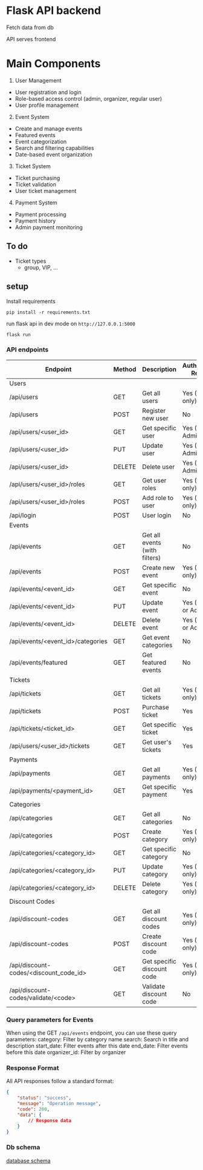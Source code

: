 # Flask API backend

Fetch data from db

API serves frontend


# Main Components
1. User Management
- User registration and login
- Role-based access control (admin, organizer, regular user)
- User profile management
2. Event System
- Create and manage events
- Featured events
- Event categorization
- Search and filtering capabilities
- Date-based event organization
3. Ticket System
- Ticket purchasing
- Ticket validation
- User ticket management
4. Payment System
- Payment processing
- Payment history
- Admin payment monitoring

## To do
- Ticket types
  - group, VIP, ...


## setup
Install requirements

```
pip install -r requirements.txt
```

run flask api in dev mode on `http://127.0.0.1:5000`

```
flask run
```

### API endpoints


| Endpoint | Method | Description | Authentication Required |
|----------|---------|-------------|------------------------|
| Users |
| /api/users | GET | Get all users | Yes (Admin only) |
| /api/users | POST | Register new user | No |
| /api/users/<user_id> | GET | Get specific user | Yes (Self or Admin) |
| /api/users/<user_id> | PUT | Update user | Yes (Self or Admin) |
| /api/users/<user_id> | DELETE | Delete user | Yes (Self or Admin) |
| /api/users/<user_id>/roles | GET | Get user roles | Yes (Admin only) |
| /api/users/<user_id>/roles | POST | Add role to user | Yes (Admin only) |
| /api/login | POST | User login | No |
| Events |
| /api/events | GET | Get all events (with filters) | No |
| /api/events | POST | Create new event | Yes (Organizer only) |
| /api/events/<event_id> | GET | Get specific event | No |
| /api/events/<event_id> | PUT | Update event | Yes (Organizer or Admin) |
| /api/events/<event_id> | DELETE | Delete event | Yes (Organizer or Admin) |
| /api/events/<event_id>/categories | GET | Get event categories | No |
| /api/events/featured | GET | Get featured events | No |
| Tickets |
| /api/tickets | GET | Get all tickets | Yes (Admin only) |
| /api/tickets | POST | Purchase ticket | Yes |
| /api/tickets/<ticket_id> | GET | Get specific ticket | Yes |
| /api/users/<user_id>/tickets | GET | Get user's tickets | Yes |
| Payments |
| /api/payments | GET | Get all payments | Yes (Admin only) |
| /api/payments/<payment_id> | GET | Get specific payment | Yes |
| Categories |
| /api/categories | GET | Get all categories | No |
| /api/categories | POST | Create category | Yes (Admin only) |
| /api/categories/<category_id> | GET | Get specific category | No |
| /api/categories/<category_id> | PUT | Update category | Yes (Admin only) |
| /api/categories/<category_id> | DELETE | Delete category | Yes (Admin only) |
| Discount Codes |
| /api/discount-codes | GET | Get all discount codes | Yes (Admin only) |
| /api/discount-codes | POST | Create discount code | Yes (Admin only) |
| /api/discount-codes/<discount_code_id> | GET | Get specific discount code | Yes (Admin only) |
| /api/discount-codes/validate/&lt;code&gt; | GET | Validate discount code | No |


### Query parameters for Events
When using the GET `/api/events` endpoint, you can use these query parameters:
category: Filter by category name
search: Search in title and description
start_date: Filter events after this date
end_date: Filter events before this date
organizer_id: Filter by organizer

### Response Format
All API responses follow a standard format:
```json
{
    "status": "success",
    "message": "Operation message",
    "code": 200,
    "data": {
        // Response data
    }
}
```
### Db schema

[database schema](db_schema_march25.pdf)
